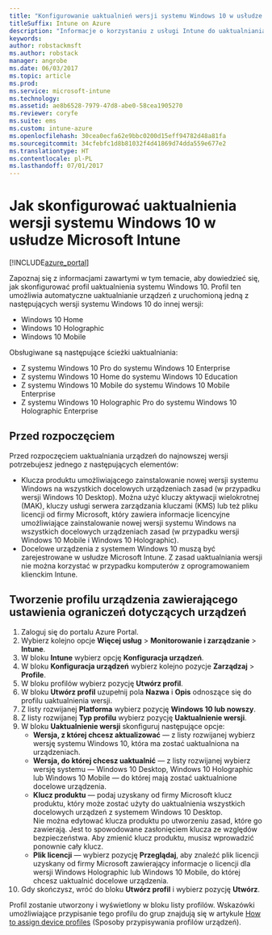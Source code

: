 ```yaml
---
title: "Konfigurowanie uaktualnień wersji systemu Windows 10 w usłudze Intune"
titleSuffix: Intune on Azure
description: "Informacje o korzystaniu z usługi Intune do uaktualniania zarządzanych urządzeń z systemem Windows 10 do innych wersji."
keywords: 
author: robstackmsft
ms.author: robstack
manager: angrobe
ms.date: 06/03/2017
ms.topic: article
ms.prod: 
ms.service: microsoft-intune
ms.technology: 
ms.assetid: ae8b6528-7979-47d8-abe0-58cea1905270
ms.reviewer: coryfe
ms.suite: ems
ms.custom: intune-azure
ms.openlocfilehash: 30cea0ecfa62e9bbc0200d15eff94782d48a81fa
ms.sourcegitcommit: 34cfebfc1d8b81032f4d41869d74dda559e677e2
ms.translationtype: HT
ms.contentlocale: pl-PL
ms.lasthandoff: 07/01/2017
---
```

# <a name="how-to-configure-windows-10-edition-upgrades-in-microsoft-intune"></a>Jak skonfigurować uaktualnienia wersji systemu Windows 10 w usłudze Microsoft Intune

[!INCLUDE[azure_portal](./includes/azure_portal.md)]

Zapoznaj się z informacjami zawartymi w tym temacie, aby dowiedzieć się, jak skonfigurować profil uaktualnienia systemu Windows 10. Profil ten umożliwia automatyczne uaktualnianie urządzeń z uruchomioną jedną z następujących wersji systemu Windows 10 do innej wersji:

- Windows 10 Home
- Windows 10 Holographic
- Windows 10 Mobile


Obsługiwane są następujące ścieżki uaktualniania:

- Z systemu Windows 10 Pro do systemu Windows 10 Enterprise
- Z systemu Windows 10 Home do systemu Windows 10 Education
- Z systemu Windows 10 Mobile do systemu Windows 10 Mobile Enterprise
- Z systemu Windows 10 Holographic Pro do systemu Windows 10 Holographic Enterprise


## <a name="before-you-start"></a>Przed rozpoczęciem
Przed rozpoczęciem uaktualniania urządzeń do najnowszej wersji potrzebujesz jednego z następujących elementów:

- Klucza produktu umożliwiającego zainstalowanie nowej wersji systemu Windows na wszystkich docelowych urządzeniach zasad (w przypadku wersji Windows 10 Desktop). Można użyć kluczy aktywacji wielokrotnej (MAK), kluczy usługi serwera zarządzania kluczami (KMS) lub też pliku licencji od firmy Microsoft, który zawiera informacje licencyjne umożliwiające zainstalowanie nowej wersji systemu Windows na wszystkich docelowych urządzeniach zasad (w przypadku wersji Windows 10 Mobile i Windows 10 Holographic).
- Docelowe urządzenia z systemem Windows 10 muszą być zarejestrowane w usłudze Microsoft Intune. Z zasad uaktualniania wersji nie można korzystać w przypadku komputerów z oprogramowaniem klienckim Intune.

## <a name="create-a-device-profile-containing-device-restriction-settings"></a>Tworzenie profilu urządzenia zawierającego ustawienia ograniczeń dotyczących urządzeń

1. Zaloguj się do portalu Azure Portal.
2. Wybierz kolejno opcje **Więcej usług** > **Monitorowanie i zarządzanie** > **Intune**.
3. W bloku **Intune** wybierz opcję **Konfiguracja urządzeń**.
2. W bloku **Konfiguracja urządzeń** wybierz kolejno pozycje **Zarządzaj** > **Profile**.
3. W bloku profilów wybierz pozycję **Utwórz profil**.
4. W bloku **Utwórz profil** uzupełnij pola **Nazwa** i **Opis** odnoszące się do profilu uaktualnienia wersji.
5. Z listy rozwijanej **Platforma** wybierz pozycję **Windows 10 lub nowszy**.
6. Z listy rozwijanej **Typ profilu** wybierz pozycję **Uaktualnienie wersji**.
7. W bloku **Uaktualnienie wersji** skonfiguruj następujące opcje:
    - **Wersja, z której chcesz aktualizować** — z listy rozwijanej wybierz wersję systemu Windows 10, która ma zostać uaktualniona na urządzeniach.
    - **Wersja, do której chcesz uaktualnić** — z listy rozwijanej wybierz wersję systemu — Windows 10 Desktop, Windows 10 Holographic lub Windows 10 Mobile — do której mają zostać uaktualnione docelowe urządzenia.
    - **Klucz produktu** — podaj uzyskany od firmy Microsoft klucz produktu, który może zostać użyty do uaktualnienia wszystkich docelowych urządzeń z systemem Windows 10 Desktop.<br>Nie można edytować klucza produktu po utworzeniu zasad, które go zawierają. Jest to spowodowane zasłonięciem klucza ze względów bezpieczeństwa. Aby zmienić klucz produktu, musisz wprowadzić ponownie cały klucz.
    - **Plik licencji** — wybierz pozycję **Przeglądaj**, aby znaleźć plik licencji uzyskany od firmy Microsoft zawierający informacje o licencji dla wersji Windows Holographic lub Windows 10 Mobile, do której chcesz uaktualnić docelowe urządzenia.
8. Gdy skończysz, wróć do bloku **Utwórz profil** i wybierz pozycję **Utwórz**.

Profil zostanie utworzony i wyświetlony w bloku listy profilów.
Wskazówki umożliwiające przypisanie tego profilu do grup znajdują się w artykule [How to assign device profiles](device-profile-assign.md) (Sposoby przypisywania profilów urządzeń).

